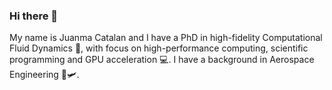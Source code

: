 ### Hi there 👋

<!--
**jcatalang/jcatalang** is a ✨ _special_ ✨ repository because its `README.md` (this file) appears on your GitHub profile. --!>

My name is Juanma Catalan and I have a PhD in high-fidelity Computational Fluid Dynamics 📖, with focus on high-performance computing, scientific programming and GPU acceleration 💻. I have a background in Aerospace Engineering 🚀🛩.

